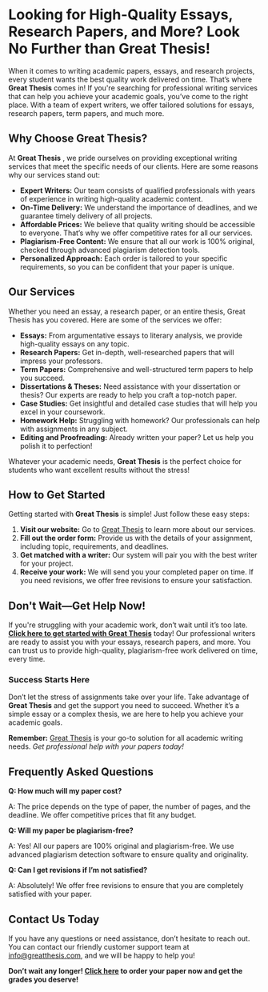 # Looking for High-Quality Essays, Research Papers, and More? Look No Further than Great Thesis!

When it comes to writing academic papers, essays, and research projects, every student wants the best quality work delivered on time. That’s where **Great Thesis** comes in! If you're searching for professional writing services that can help you achieve your academic goals, you’ve come to the right place. With a team of expert writers, we offer tailored solutions for essays, research papers, term papers, and much more.

## Why Choose Great Thesis?

At **Great Thesis** , we pride ourselves on providing exceptional writing services that meet the specific needs of our clients. Here are some reasons why our services stand out:

- **Expert Writers:** Our team consists of qualified professionals with years of experience in writing high-quality academic content.
- **On-Time Delivery:** We understand the importance of deadlines, and we guarantee timely delivery of all projects.
- **Affordable Prices:** We believe that quality writing should be accessible to everyone. That’s why we offer competitive rates for all our services.
- **Plagiarism-Free Content:** We ensure that all our work is 100% original, checked through advanced plagiarism detection tools.
- **Personalized Approach:** Each order is tailored to your specific requirements, so you can be confident that your paper is unique.

## Our Services

Whether you need an essay, a research paper, or an entire thesis, Great Thesis has you covered. Here are some of the services we offer:

- **Essays:** From argumentative essays to literary analysis, we provide high-quality essays on any topic.
- **Research Papers:** Get in-depth, well-researched papers that will impress your professors.
- **Term Papers:** Comprehensive and well-structured term papers to help you succeed.
- **Dissertations & Theses:** Need assistance with your dissertation or thesis? Our experts are ready to help you craft a top-notch paper.
- **Case Studies:** Get insightful and detailed case studies that will help you excel in your coursework.
- **Homework Help:** Struggling with homework? Our professionals can help with assignments in any subject.
- **Editing and Proofreading:** Already written your paper? Let us help you polish it to perfection!

Whatever your academic needs, **Great Thesis** is the perfect choice for students who want excellent results without the stress!

## How to Get Started

Getting started with **Great Thesis** is simple! Just follow these easy steps:

1. **Visit our website:** Go to [Great Thesis](https://tinyurl.com/topessay?keyword=great+thesis) to learn more about our services.
2. **Fill out the order form:** Provide us with the details of your assignment, including topic, requirements, and deadlines.
3. **Get matched with a writer:** Our system will pair you with the best writer for your project.
4. **Receive your work:** We will send you your completed paper on time. If you need revisions, we offer free revisions to ensure your satisfaction.

## Don't Wait—Get Help Now!

If you're struggling with your academic work, don’t wait until it’s too late. **[Click here to get started with Great Thesis](https://tinyurl.com/topessay?keyword=great+thesis)** today! Our professional writers are ready to assist you with your essays, research papers, and more. You can trust us to provide high-quality, plagiarism-free work delivered on time, every time.

### Success Starts Here

Don’t let the stress of assignments take over your life. Take advantage of **Great Thesis** and get the support you need to succeed. Whether it’s a simple essay or a complex thesis, we are here to help you achieve your academic goals.

**Remember:** [Great Thesis](https://tinyurl.com/topessay?keyword=great+thesis) is your go-to solution for all academic writing needs. _Get professional help with your papers today!_

## Frequently Asked Questions

**Q: How much will my paper cost?**

A: The price depends on the type of paper, the number of pages, and the deadline. We offer competitive prices that fit any budget.

**Q: Will my paper be plagiarism-free?**

A: Yes! All our papers are 100% original and plagiarism-free. We use advanced plagiarism detection software to ensure quality and originality.

**Q: Can I get revisions if I’m not satisfied?**

A: Absolutely! We offer free revisions to ensure that you are completely satisfied with your paper.

## Contact Us Today

If you have any questions or need assistance, don’t hesitate to reach out. You can contact our friendly customer support team at [info@greatthesis.com](mailto:info@greatthesis.com), and we will be happy to help you!

**Don’t wait any longer! [Click here](https://tinyurl.com/topessay?keyword=great+thesis) to order your paper now and get the grades you deserve!**
